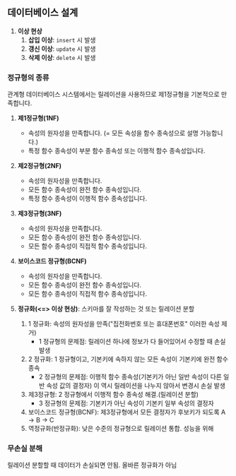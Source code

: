 ## 데이터베이스 설계
1. **이상 현상**
   1. **삽입 이상**: `insert` 시 발생
   2. **갱신 이상**: `update` 시 발생
   3. **삭제 이상**: `delete` 시 발생
  
### 정규형의 종류
관계형 데이터베이스 시스템에서는 릴레이션을 사용하므로 제1정규형을 기본적으로 만족합니다.
1. **제1정규형(1NF)**
   - 속성의 원자성을 만족합니다. (= 모든 속성을 함수 종속성으로 설명 가능합니다.)
   - 특정 함수 종속성이 부분 함수 종속성 또는 이행적 함수 종속성입니다.
2. **제2정규형(2NF)**
   - 속성의 원자성을 만족합니다.
   - 모든 함수 종속성이 완전 함수 종속성입니다.
   - 특정 함수 종속성이 이행적 함수 종속성입니다.
3. **제3정규형(3NF)**
   - 속성의 원자성을 만족합니다.
   - 모든 함수 종속성이 완전 함수 종속성입니다.
   - 모든 함수 종속성이 직접적 함수 종속성입니다.
3. **보이스코드 정규형(BCNF)**
   - 속성의 원자성을 만족합니다.
   - 모든 함수 종속성이 완전 함수 종속성입니다.
   - 모든 함수 종속성이 직접적 함수 종속성입니다.

3. **정규화(<=> 이상 현상)**: 스키마를 잘 작성하는 것 또는 릴레이션 분할
   1. 1 정규화: 속성의 원자성을 만족("집전화번호 또는 휴대폰번호" 이러한 속성 제거)
      - 1 정규형의 문제점: 릴레이션 하나에 정보가 다 들어있어서 수정할 때 손실 발생
   2. 2 정규화: 1 정규형이고, 기본키에 속하지 않는 모든 속성이 기본키에 완전 함수 종속
      - 2 정규형의 문제점: 이행적 함수 종속성(기본키가 아닌 일반 속성이 다른 일반 속성 값의 결정자) 이 역시 릴레이션을 나누지 않아서 변경시 손실 발생
   3. 제3정규형: 2 정규형에서 이행적 함수 종속성 해결.(릴레이션 분할)
      - 3 정규형의 문제점: 기본키가 아닌 속성이 기본키 일부 속성의 결정자
   4. 보이스코드 정규형(BCNF): 제3정규형에서 모든 결정자가 후보키가 되도록 A -> B -> C 
   5. 역정규화(반정규화): 낮은 수준의 정규형으로 릴레이션 통합. 성능을 위해

### 무손실 분해
릴레이션 분할할 때 데이터가 손실되면 안됨. 올바른 정규화가 아님
